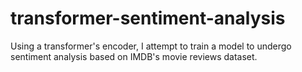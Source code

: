 # transformer-sentiment-analysis
Using a transformer's encoder, I attempt to train a model to undergo sentiment analysis based on IMDB's movie reviews dataset.
